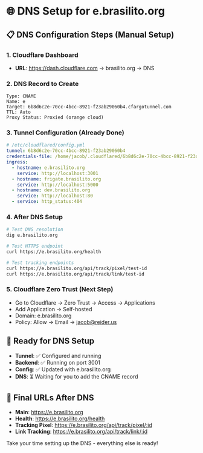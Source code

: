 # 🌐 DNS Setup for e.brasilito.org

## 📋 DNS Configuration Steps (Manual Setup)

### 1. Cloudflare Dashboard
- **URL**: https://dash.cloudflare.com → brasilito.org → DNS

### 2. DNS Record to Create
```
Type: CNAME
Name: e
Target: 6b8d6c2e-70cc-4bcc-8921-f23ab29060b4.cfargotunnel.com
TTL: Auto
Proxy Status: Proxied (orange cloud)
```

### 3. Tunnel Configuration (Already Done)
```yaml
# /etc/cloudflared/config.yml
tunnel: 6b8d6c2e-70cc-4bcc-8921-f23ab29060b4
credentials-file: /home/jacob/.cloudflared/6b8d6c2e-70cc-4bcc-8921-f23ab29060b4.json
ingress:
  - hostname: e.brasilito.org
    service: http://localhost:3001
  - hostname: frigate.brasilito.org
    service: http://localhost:5000
  - hostname: dev.brasilito.org
    service: http://localhost:80
  - service: http_status:404
```

### 4. After DNS Setup
```bash
# Test DNS resolution
dig e.brasilito.org

# Test HTTPS endpoint
curl https://e.brasilito.org/health

# Test tracking endpoints
curl https://e.brasilito.org/api/track/pixel/test-id
curl https://e.brasilito.org/api/track/link/test-id
```

### 5. Cloudflare Zero Trust (Next Step)
- Go to Cloudflare → Zero Trust → Access → Applications
- Add Application → Self-hosted
- Domain: e.brasilito.org
- Policy: Allow → Email → jacob@reider.us

## 🎯 Ready for DNS Setup
- **Tunnel**: ✅ Configured and running
- **Backend**: ✅ Running on port 3001
- **Config**: ✅ Updated with e.brasilito.org
- **DNS**: ⏳ Waiting for you to add the CNAME record

## 🔗 Final URLs After DNS
- **Main**: https://e.brasilito.org
- **Health**: https://e.brasilito.org/health
- **Tracking Pixel**: https://e.brasilito.org/api/track/pixel/:id
- **Link Tracking**: https://e.brasilito.org/api/track/link/:id

Take your time setting up the DNS - everything else is ready!
